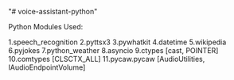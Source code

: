 "# voice-assistant-python" 


Python Modules Used:

1.speech_recognition 
2.pyttsx3
3.pywhatkit
4.datetime
5.wikipedia
6.pyjokes
7.python_weather
8.asyncio
9.ctypes [cast, POINTER]
10.comtypes [CLSCTX_ALL]
11.pycaw.pycaw [AudioUtilities, IAudioEndpointVolume]
